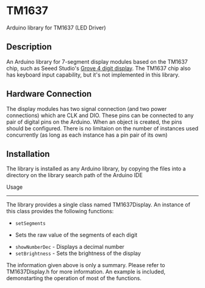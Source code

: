 TM1637
======
Arduino library for TM1637 (LED Driver)


Description
-----------
An Arduino library for 7-segment display modules based on the TM1637 chip, 
such as Seeed Studio's [Grove 4 digit display](http://www.seeedstudio.com/depot/grove-4digit-display-p-1198.html). The TM1637 chip also has keyboard 
input capability, but it's not implemented in this library.

Hardware Connection
-------------------
The display modules has two signal connection 
(and two power connections) which are CLK and DIO. These pins can be connected to any pair of digital pins on the Arduino. When an object is created, 
the pins should be configured. There is no limitaion on the number of instances used concurrently (as long as each instance has a pin pair of its own)


Installation
------------
The library is installed as any Arduino library, by copying the files into a directory on the library search path of the Arduino IDE

Usage

-----
The library provides a single class named TM1637Display. An instance of this class provides the following functions:

* `setSegments`
 - Sets the raw value of the segments of each digit
* `showNumberDec` - Displays a decimal number
* `setBrightness` - Sets the brightness of the display

The
 information given above is only a summary. Please refer to TM1637Display.h for more information. An example is included, demonstarting the operation of most of the functions.

